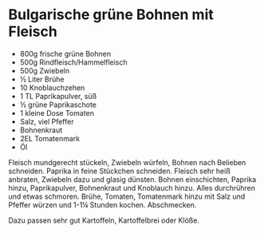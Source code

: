 ﻿# Bulgarische grüne Bohnen mit Fleisch

- 800g frische grüne Bohnen
- 500g Rindfleisch/Hammelfleisch
- 500g Zwiebeln
- ½ Liter Brühe
- 10 Knoblauchzehen
- 1 TL Paprikapulver, süß
- ½ grüne Paprikaschote
- 1 kleine Dose Tomaten
- Salz, viel Pfeffer
- Bohnenkraut
- 2EL Tomatenmark
- Öl

Fleisch mundgerecht stückeln, Zwiebeln würfeln, Bohnen nach Belieben schneiden.
Paprika in feine Stückchen schneiden.
Fleisch sehr heiß anbraten, Zwiebeln dazu und glasig dünsten.
Bohnen einschichten, Paprika hinzu, Paprikapulver, Bohnenkraut und Knoblauch hinzu.
Alles durchrühren und etwas schmoren.
Brühe, Tomaten, Tomatenmark hinzu mit Salz und Pfeffer würzen und 1-1¼ Stunden kochen.
Abschmecken.

Dazu passen sehr gut Kartoffeln, Kartoffelbrei oder Klöße.
